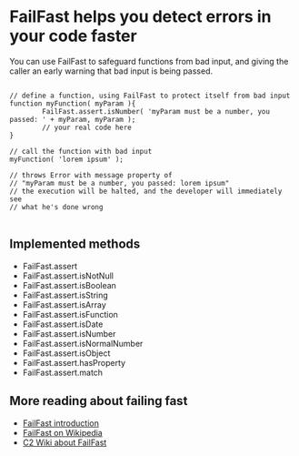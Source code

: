 # FailFast helps you detect errors in your code faster

You can use FailFast to safeguard functions from bad input, and giving the caller an early warning that bad input is being passed.

<pre>
<code>
// define a function, using FailFast to protect itself from bad input
function myFunction( myParam ){
        FailFast.assert.isNumber( 'myParam must be a number, you passed: ' + myParam, myParam );
        // your real code here
}

// call the function with bad input
myFunction( 'lorem ipsum' );

// throws Error with message property of
// "myParam must be a number, you passed: lorem ipsum"
// the execution will be halted, and the developer will immediately see
// what he's done wrong
</code>
</pre>

## Implemented methods

* FailFast.assert
* FailFast.assert.isNotNull
* FailFast.assert.isBoolean
* FailFast.assert.isString
* FailFast.assert.isArray
* FailFast.assert.isFunction
* FailFast.assert.isDate
* FailFast.assert.isNumber
* FailFast.assert.isNormalNumber
* FailFast.assert.isObject
* FailFast.assert.hasProperty
* FailFast.assert.match

## More reading about failing fast

* [FailFast introduction](http://martinfowler.com/ieeeSoftware/failFast.pdf)
* [FailFast on Wikipedia](http://en.wikipedia.org/wiki/Fail-fast)
* [C2 Wiki about FailFast](http://www.c2.com/cgi/wiki?FailFast)